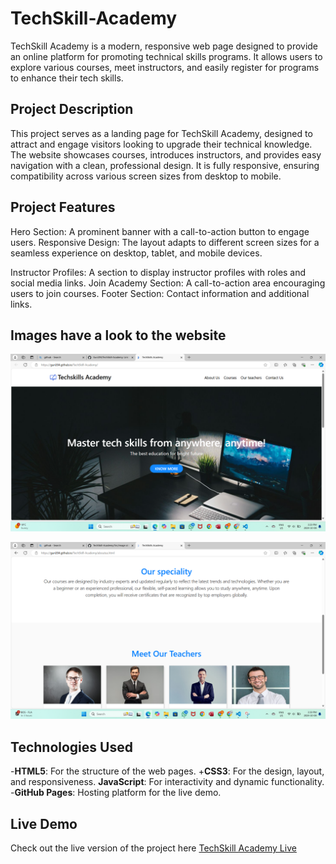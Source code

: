 # TechSkill-Academy

TechSkill Academy is a modern, responsive web page designed to provide an online platform for promoting technical skills programs. It allows users to explore various courses, meet instructors, and easily register for programs to enhance their tech skills.

## Project Description
This project serves as a landing page for TechSkill Academy, designed to attract and engage visitors looking to upgrade their technical knowledge. The website showcases courses, introduces instructors, and provides easy navigation with a clean, professional design. It is fully responsive, ensuring compatibility across various screen sizes from desktop to mobile.

## Project Features
Hero Section: A prominent banner with a call-to-action button to engage users.
Responsive Design: The layout adapts to different screen sizes for a seamless experience on desktop, tablet, and mobile devices.

Instructor Profiles: A section to display instructor profiles with roles and social media links.
Join Academy Section: A call-to-action area encouraging users to join courses.
Footer Section: Contact information and additional links.

## Images have a look to the website
![TechSkill Academy Screenshot](./Src/image/Screenshot%202024-10-08%20152956.png)

![TechSkill Academy Screenshot](./Src/image/Screenshot%202024-10-08%20153924.png)

## Technologies Used
-**HTML5**: For the structure of the web pages.
+**CSS3**: For the design, layout, and responsiveness.
**JavaScript**: For interactivity and dynamic functionality.
-**GitHub Pages**: Hosting platform for the live demo.

## Live Demo
Check out the live version of the project here [TechSkill Academy Live](https://guri204.github.io/TechSkill-Academy/)



